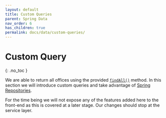 ```yaml
---
layout: default
title: Custom Queries
parent: Spring Data
nav_order: 6
has_children: true
permalink: docs/data/custom-queries/
---
```


# Custom Query
{: .no_toc }

We are able to return all offices using the provided [`findAll()`](https://docs.spring.io/spring-data/commons/docs/current/api/org/springframework/data/repository/CrudRepository.html#findAll--) method.  In this section we will introduce custom queries and take advantage of [Spring Repositories](https://docs.spring.io/spring-data/jpa/docs/current/reference/html/#jpa.repositories).

For the time being we will not expose any of the features added here to the front-end as this is covered at a later stage.  Our changes should stop at the service layer.
